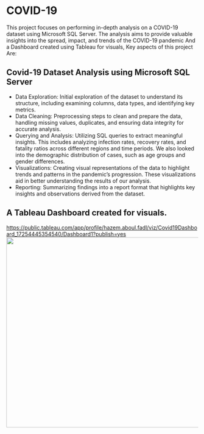 # COVID-19

This project focuses on performing in-depth analysis on a COVID-19 dataset using Microsoft SQL Server. The analysis aims to provide valuable insights into the spread, impact, and trends of the COVID-19 pandemic And a Dashboard created using Tableau for visuals, Key aspects of this project Are:

## Covid-19 Dataset Analysis using Microsoft SQL Server

* Data Exploration: Initial exploration of the dataset to understand its structure, including examining columns, data types, and identifying key metrics.
* Data Cleaning: Preprocessing steps to clean and prepare the data, handling missing values, duplicates, and ensuring data integrity for accurate analysis.
* Querying and Analysis: Utilizing SQL queries to extract meaningful insights. This includes analyzing infection rates, recovery rates, and fatality ratios across different regions and time periods. We also looked into the demographic distribution of cases, such as age groups and gender differences.
* Visualizations: Creating visual representations of the data to highlight trends and patterns in the pandemic’s progression. These visualizations aid in better understanding the results of our analysis.
* Reporting: Summarizing findings into a report format that highlights key insights and observations derived from the dataset.

## A Tableau Dashboard created for visuals.
https://public.tableau.com/app/profile/hazem.aboul.fadl/viz/Covid19Dashboard_17254445354540/Dashboard1?publish=yes
<a href="url"><img src="https://github.com/user-attachments/assets/0da396e3-7265-406d-8a8d-8447998c6402" align="left" height="500" width="1000" ></a>

